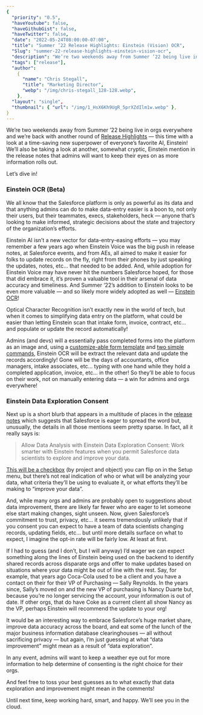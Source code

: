```yaml
---
{
  "priority": "0.5",
  "haveYoutube": false,
  "haveGithubGist": false,
  "haveTwitter": false,
  "date": "2022-05-24T08:00:00-07:00",
  "title": "Summer ’22 Release Highlights: Einstein (Vision) OCR",
  "Slug": "summer-22-release-highlights-einstein-vision-ocr",
  "description": "We’re two weekends away from Summer ’22 being live in orgs everywhere and we’re back with another round of Release Highlights — this time…",
  "tags": ["release"],
  "author":
    {
      "name": "Chris Stegall",
      "title": "Marketing Director",
      "webp": "/img/chris-stegall_128-128.webp",
    },
  "layout": "single",
  "thumbnail": { "url": "/img/1_HsX6Kh9UgR_5prXZdIlm1w.webp" },
}
---
```


We’re two weekends away from Summer ’22 being live in orgs everywhere and we’re back with another round of [Release Highlights](https://medium.com/creme-de-la-crm/tagged/release-highlights) — this time with a look at a time-saving new superpower of everyone’s favorite AI, Einstein! We’ll also be taking a look at another, somewhat cryptic, Einstein mention in the release notes that admins will want to keep their eyes on as more information rolls out.

Let’s dive in!

### Einstein OCR (Beta)

We all know that the Salesforce platform is only as powerful as its data and that anything admins can do to make data-entry easier is a boon to, not only their users, but their teammates, execs, stakeholders, heck — anyone that’s looking to make informed, strategic decisions about the state and trajectory of the organization’s efforts.

Einstein AI isn’t a new vector for data-entry-easing efforts — you may remember a few years ago when Einstein Voice was the big push in release notes, at Salesforce events, and from AEs, all aimed to make it easier for folks to update records on the fly, right from their phones by just speaking the updates, notes, etc… that needed to be added. And, while adoption for Einstein Voice may have never hit the numbers Salesforce hoped, for those that did embrace it, it’s proven a valuable tool in their arsenal of data accuracy and timeliness. And Summer ‘22’s addition to Einstein looks to be even more valuable — and so likely more widely adopted as well — [Einstein OCR](https://help.salesforce.com/s/articleView?id=release-notes.rn_einstein_vision_ocr_custom_forms.htm&type=5&release=238)!

Optical Character Recognition isn’t exactly new in the world of tech, but when it comes to simplifying data entry on the platform, what could be easier than letting Einstein scan that intake form, invoice, contract, etc… and populate or update the record automatically!

Admins (and devs) will a essentially pass completed forms into the platform as an image and, using a [customize-able form template](https://storage.googleapis.com/sfr-ocr-apis-research/samples/82092117.json) and [two simple commands](https://help.salesforce.com/s/articleView?id=release-notes.rn_einstein_vision_ocr_custom_forms.htm&type=5&release=238), Einstein OCR will be extract the relevant data and update the records accordingly! Gone will be the days of accountants, office managers, intake associates, etc… typing with one hand while they hold a completed application, invoice, etc… in the other! So they’ll be able to focus on their work, not on manually entering data — a win for admins and orgs everywhere!

### Einstein Data Exploration Consent

Next up is a short blurb that appears in a multitude of places in the [release notes](https://help.salesforce.com/s/articleView?id=release-notes.salesforce_release_notes.htm&type=5&release=238&language=en_US) which suggests that Salesforce is eager to spread the word but, unusually, the details in all those mentions seem pretty sparse. In fact, all it really says is:

> Allow Data Analysis with Einstein Data Exploration Consent:
> Work smarter with Einstein features when you permit Salesforce data scientists to explore and improve your data.

[This will be a checkbox](https://help.salesforce.com/s/articleView?id=release-notes.rn_allow_analysis_data_exploration_consent.htm&type=5&release=238) (by project and object) you can flip on in the Setup menu, but there’s not real indication of who or what will be analyzing your data, what criteria they’ll be using to evaluate it, or what efforts they’ll be making to “improve your data”.

And, while many orgs and admins are probably open to suggestions about data improvement, there are likely far fewer who are eager to let someone else start making changes, sight unseen. Now, given Salesforce’s commitment to trust, privacy, etc… it seems tremendously unlikely that if you consent you can expect to have a team of data scientists changing records, updating fields, etc… but until more details surface on what to expect, I imagine the opt-in rate will be fairly low. At least at first.

If I had to guess (and I don’t, but I will anyway) I’d wager we can expect something along the lines of Einstein being used on the backend to identify shared records across disparate orgs and offer to make updates based on situations where your data might be out of line with the rest. Say, for example, that years ago Coca-Cola used to be a client and you have a contact on their for their VP of Purchasing — Sally Reynolds. In the years since, Sally’s moved on and the new VP of purchasing is Nancy Duarte but, because you’re no longer servicing the account, your information is out of date. If other orgs, that do have Coke as a current client all show Nancy as the VP, perhaps Einstein will recommend the update to your org!

It would be an interesting way to embrace Salesforce’s huge market share, improve data accuracy across the board, and eat some of the lunch of the major business information database clearinghouses — all without sacrificing privacy — but again, I’m just guessing at what “data improvement” might mean as a result of “data exploration”.

In any event, admins will want to keep a weather eye out for more information to help determine of consenting is the right choice for their orgs.

And feel free to toss your best guesses as to what exactly that data exploration and improvement might mean in the comments!

Until next time, keep working hard, smart, and happy. We’ll see you in the cloud.

